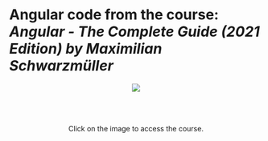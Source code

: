 # Angular code from the course: ***Angular - The Complete Guide (2021 Edition) by Maximilian Schwarzmüller***

<div align="center">
  <a href="https://www.udemy.com/course/the-complete-guide-to-angular-2//" target="_blank">
    <img src="https://wallpapercave.com/wp/wp5722053.png">
  </a>
</div>
</br>
</br>
</br>
<div align="center">
  <p>
    Click on the image to access the course.
  </p>
</div>
